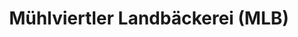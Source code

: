 ---
title: "Mühlviertler Landbäckerei (MLB)"
url: /bad-leonfelden/muehlviertler-landbaeckerei-mlb/
shop: Bäckerei
---